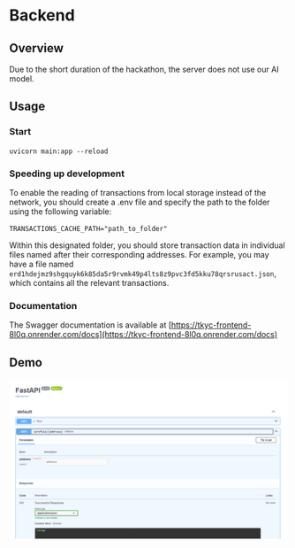 # Backend

## Overview

Due to the short duration of the hackathon, the server does not use our AI model. 

## Usage

### Start

```
uvicorn main:app --reload
```

### Speeding up development


To enable the reading of transactions from local storage instead of the network, you should create a .env file and specify the path to the folder using the following variable:

```
TRANSACTIONS_CACHE_PATH="path_to_folder"
```

Within this designated folder, you should store transaction data in individual files named after their corresponding addresses. For example, you may have a file named `erd1hdejmz9shgquyk6k85da5r9rvmk49p4lts8z9pvc3fd5kku78qrsrusact.json`, which contains all the relevant transactions.


### Documentation

The Swagger documentation is available at [https://tkyc-frontend-8l0q.onrender.com/docs](https://tkyc-frontend-8l0q.onrender.com/docs)

## Demo
![demo](.readme_assets/docs.png)
